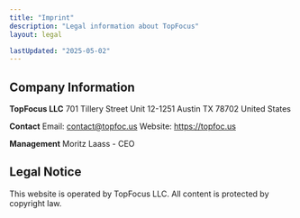 ```yaml
---
title: "Imprint"
description: "Legal information about TopFocus"
layout: legal

lastUpdated: "2025-05-02"
---
```


## Company Information

**TopFocus LLC**
701 Tillery Street Unit 12-1251
Austin TX 78702
United States

**Contact**
Email: contact@topfoc.us
Website: https://topfoc.us

**Management**
Moritz Laass - CEO

## Legal Notice

This website is operated by TopFocus LLC. All content is protected by copyright law.